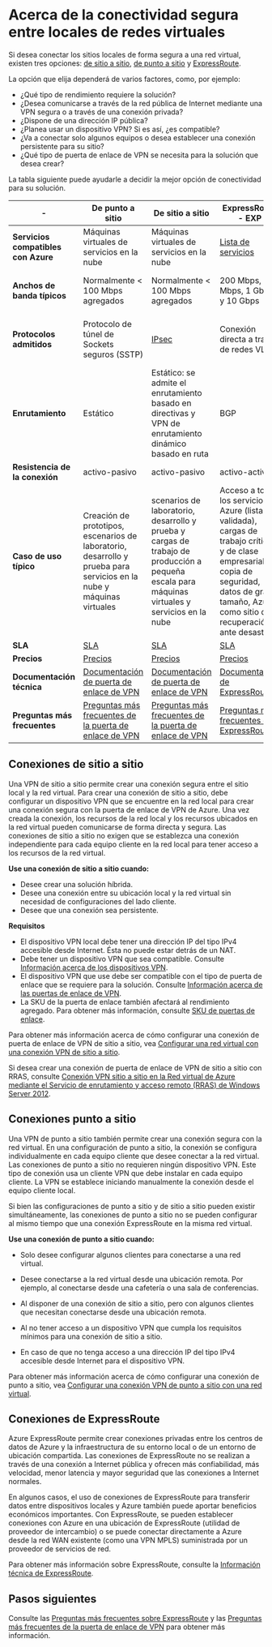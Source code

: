<properties 
   pageTitle="Acerca de la conectividad segura entre locales de redes virtuales | Microsoft Azure"
   description="Obtenga más información acerca de los tipos de conexiones seguras entre locales de redes virtuales, como las conexiones de punto a sitio, de sitio a sitio y de ExpressRoute."
   services="vpn-gateway"
   documentationCenter="na"
   authors="cherylmc"
   manager="carolz"
   editor="tysonn" />
<tags 
   ms.service="vpn-gateway"
   ms.devlang="na"
   ms.topic="article"
   ms.tgt_pltfrm="na"
   ms.workload="infrastructure-services"
   ms.date="08/07/2015"
   ms.author="cherylmc" />

# Acerca de la conectividad segura entre locales de redes virtuales

Si desea conectar los sitios locales de forma segura a una red virtual, existen tres opciones: [de sitio a sitio](#site-to-site-connections), [de punto a sitio](#point-to-site-connections) y [ExpressRoute](#expressroute-connections).

La opción que elija dependerá de varios factores, como, por ejemplo:


- ¿Qué tipo de rendimiento requiere la solución?
- ¿Desea comunicarse a través de la red pública de Internet mediante una VPN segura o a través de una conexión privada?
- ¿Dispone de una dirección IP pública?
- ¿Planea usar un dispositivo VPN? Si es así, ¿es compatible?
- ¿Va a conectar solo algunos equipos o desea establecer una conexión persistente para su sitio?
- ¿Qué tipo de puerta de enlace de VPN se necesita para la solución que desea crear?

La tabla siguiente puede ayudarle a decidir la mejor opción de conectividad para su solución.

| -                            | **De punto a sitio**                                                                   | **De sitio a sitio**                                                                                              | **ExpressRoute - EXP**                                                                                                                      | **ExpressRoute - NSP**                                                                                                                      |
|------------------------------|---------------------------------------------------------------------------------|-----------------------------------------------------------------------------------------------------------|-----------------------------------------------------------------------------------------------------------------------------------------|-----------------------------------------------------------------------------------------------------------------------------------------|
| **Servicios compatibles con Azure** | Máquinas virtuales de servicios en la nube                                                  | Máquinas virtuales de servicios en la nube                                                                           | [Lista de servicios](../expressroute/expressroute-faqs.md#supported-azure-services)                                                                                                                | [Lista de servicios](../expressroute/expressroute-faqs.md#supported-azure-services)                                                                                                                |
| **Anchos de banda típicos**       | Normalmente < 100 Mbps agregados                                                  | Normalmente < 100 Mbps agregados                                                                            | 200 Mbps, 500 Mbps, 1 Gbps y 10 Gbps                                                                                                  | 110 Mbps, 50 Mbps, 100 Mbps, 500 Mbps, 1 Gbps                                                                                            |
| **Protocolos admitidos**      | Protocolo de túnel de Sockets seguros (SSTP)                                        | [IPsec](http://go.microsoft.com/fwlink/p/?LinkId=618592)                                                                       | Conexión directa a través de redes VLAN                                                                                                            | Tecnologías de proveedores de servicios de red VPN (MPLS, VPLS...)                                                                                                  |
| **Enrutamiento**                  | Estático                                                                          | Estático: se admite el enrutamiento basado en directivas y VPN de enrutamiento dinámico basado en ruta                    | BGP                                                                                                                                     | BGP                                                                                                                                     |
| **Resistencia de la conexión**    | activo-pasivo                                                                  | activo-pasivo                                                                                            | activo-activo                                                                                                                           | activo-activo                                                                                                                           |
| **Caso de uso típico**         | Creación de prototipos, escenarios de laboratorio, desarrollo y prueba para servicios en la nube y máquinas virtuales  | scenarios de laboratorio, desarrollo y prueba y cargas de trabajo de producción a pequeña escala para máquinas virtuales y servicios en la nube | Acceso a todos los servicios de Azure (lista validada), cargas de trabajo críticas y de clase empresarial, copia de seguridad, datos de gran tamaño, Azure como sitio de recuperación ante desastres | Acceso a todos los servicios de Azure (lista validada), cargas de trabajo críticas y de clase empresarial, copia de seguridad, datos de gran tamaño, Azure como sitio de recuperación ante desastres |
| **SLA**                      | [SLA](https://azure.microsoft.com/support/legal/sla/)                           | [SLA](https://azure.microsoft.com/support/legal/sla/)                                                     | [SLA](https://azure.microsoft.com/support/legal/sla/)                                                                                   | [SLA](https://azure.Microsoft.com/support/legal/sla/)                                                                                   |
| **Precios**                  | [Precios](http://azure.microsoft.com/pricing/details/vpn-gateway/)              | [Precios](http://azure.microsoft.com/pricing/details/vpn-gateway/)                                             | [Precios](http://azure.microsoft.com/pricing/details/expressroute/)                                                                           | [Precios](http://azure.microsoft.com/pricing/details/expressroute/)                                                                           |
| **Documentación técnica**  | [Documentación de puerta de enlace de VPN](https://azure.microsoft.com/documentation/services/vpn-gateway/)                                               | [Documentación de puerta de enlace de VPN](https://azure.microsoft.com/documentation/services/vpn-gateway/)                                                                         | [Documentación de ExpressRoute](https://azure.microsoft.com/documentation/services/expressroute/)                                                                                                      | [Documentación de ExpressRoute](https://azure.microsoft.com/documentation/services/expressroute/)                                                                                                      |
| **Preguntas más frecuentes**                      | [Preguntas más frecuentes de la puerta de enlace de VPN](vpn-gateway-vpn-faq.md)                                                         | [Preguntas más frecuentes de la puerta de enlace de VPN](vpn-gateway-vpn-faq.md)                                                                                   | [Preguntas más frecuentes de ExpressRoute](../expressroute/expressroute-faqs.md)                                                                                                                | [Preguntas más frecuentes de ExpressRoute](../expressroute/expressroute-faqs.md)                                                                                                                |
                                                                                 
                                                                                 


## Conexiones de sitio a sitio

Una VPN de sitio a sitio permite crear una conexión segura entre el sitio local y la red virtual. Para crear una conexión de sitio a sitio, debe configurar un dispositivo VPN que se encuentre en la red local para crear una conexión segura con la puerta de enlace de VPN de Azure. Una vez creada la conexión, los recursos de la red local y los recursos ubicados en la red virtual pueden comunicarse de forma directa y segura. Las conexiones de sitio a sitio no exigen que se establezca una conexión independiente para cada equipo cliente en la red local para tener acceso a los recursos de la red virtual.

**Use una conexión de sitio a sitio cuando:**

- Desee crear una solución híbrida.
- Desee una conexión entre su ubicación local y la red virtual sin necesidad de configuraciones del lado cliente.
- Desee que una conexión sea persistente. 

**Requisitos**

- El dispositivo VPN local debe tener una dirección IP del tipo IPv4 accesible desde Internet. Ésta no puede estar detrás de un NAT.
- Debe tener un dispositivo VPN que sea compatible. Consulte [Información acerca de los dispositivos VPN](http://go.microsoft.com/fwlink/p/?LinkID=615099). 
- El dispositivo VPN que use debe ser compatible con el tipo de puerta de enlace que se requiere para la solución. Consulte [Información acerca de las puertas de enlace de VPN](vpn-gateway-about-vpngateways.md).
- La SKU de la puerta de enlace también afectará al rendimiento agregado. Para obtener más información, consulte [SKU de puertas de enlace](vpn-gateway-about-vpngateways.md#gateway-skus). 

Para obtener más información acerca de cómo configurar una conexión de puerta de enlace de VPN de sitio a sitio, vea [Configurar una red virtual con una conexión VPN de sitio a sitio](vpn-gateway-site-to-site-create.md).

Si desea crear una conexión de puerta de enlace de VPN de sitio a sitio con RRAS, consulte [Conexión VPN sitio a sitio en la Red virtual de Azure mediante el Servicio de enrutamiento y acceso remoto (RRAS) de Windows Server 2012](https://msdn.microsoft.com/library/dn636917.aspx).


## Conexiones punto a sitio

Una VPN de punto a sitio también permite crear una conexión segura con la red virtual. En una configuración de punto a sitio, la conexión se configura individualmente en cada equipo cliente que desee conectar a la red virtual. Las conexiones de punto a sitio no requieren ningún dispositivo VPN. Este tipo de conexión usa un cliente VPN que debe instalar en cada equipo cliente. La VPN se establece iniciando manualmente la conexión desde el equipo cliente local.

Si bien las configuraciones de punto a sitio y de sitio a sitio pueden existir simultáneamente, las conexiones de punto a sitio no se pueden configurar al mismo tiempo que una conexión ExpressRoute en la misma red virtual.

**Use una conexión de punto a sitio cuando:**

- Solo desee configurar algunos clientes para conectarse a una red virtual.

- Desee conectarse a la red virtual desde una ubicación remota. Por ejemplo, al conectarse desde una cafetería o una sala de conferencias.

- Al disponer de una conexión de sitio a sitio, pero con algunos clientes que necesitan conectarse desde una ubicación remota.

- Al no tener acceso a un dispositivo VPN que cumpla los requisitos mínimos para una conexión de sitio a sitio.

- En caso de que no tenga acceso a una dirección IP del tipo IPv4 accesible desde Internet para el dispositivo VPN.

Para obtener más información acerca de cómo configurar una conexión de punto a sitio, vea [Configurar una conexión VPN de punto a sitio con una red virtual](vpn-gateway-point-to-site-create.md).

## Conexiones de ExpressRoute

Azure ExpressRoute permite crear conexiones privadas entre los centros de datos de Azure y la infraestructura de su entorno local o de un entorno de ubicación compartida. Las conexiones de ExpressRoute no se realizan a través de una conexión a Internet pública y ofrecen más confiabilidad, más velocidad, menor latencia y mayor seguridad que las conexiones a Internet normales.

En algunos casos, el uso de conexiones de ExpressRoute para transferir datos entre dispositivos locales y Azure también puede aportar beneficios económicos importantes. Con ExpressRoute, se pueden establecer conexiones con Azure en una ubicación de ExpressRoute (utilidad de proveedor de intercambio) o se puede conectar directamente a Azure desde la red WAN existente (como una VPN MPLS) suministrada por un proveedor de servicios de red.

Para obtener más información sobre ExpressRoute, consulte la [Información técnica de ExpressRoute](../expressroute/expressroute-introduction.md).


## Pasos siguientes

Consulte las [Preguntas más frecuentes sobre ExpressRoute](../expressroute/expressroute-faqs.md) y las [Preguntas más frecuentes de la puerta de enlace de VPN](vpn-gateway-vpn-faq.md) para obtener más información.

<!----HONumber=August15_HO7-->
<!--Please, pass changes in lines 34-47-->